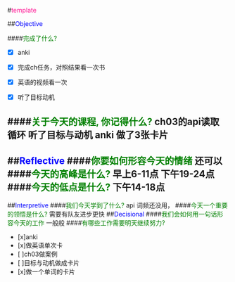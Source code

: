 #<font color=deeppink>template</font>

##<font color=blue>Objective</font>

####<font color=green>完成了什么?</font>
- [x] anki

- [x] 完成ch任务，对照结果看一次书

- [x] 英语的视频看一次

- [x] 听了目标动机

####<font color=green>关于今天的课程, 你记得什么?</font>
ch03的api读取
循环
听了目标与动机
anki
做了3张卡片
---
##<font color=blue>Reflective</font>
####<font color=green>你要如何形容今天的情绪</font>
还可以
####<font color=green>今天的高峰是什么?</font>
早上6-11点
下午19-24点
####<font color=green>今天的低点是什么?</font>
下午14-18点
---
##<font color=blue>Interpretive</font>
####<font color=green>我们今天学到了什么?</font>
api
词频还没用，
####<font color=green>今天一个重要的领悟是什么?</font>
需要有队友进步更快
##<font color=blue>Decisional</font>
####<font color=green>我们会如何用一句话形容今天的工作</font>
一般般
####<font color=green>有哪些工作需要明天继续努力?</font>
- [x]anki
- [x]做英语单次卡
- [ ]ch03做案例
- [ ]目标与动机做成卡片
- [x]做一个单词的卡片
